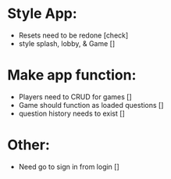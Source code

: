 # Style App:
- Resets need to be redone [check]
- style splash, lobby, & Game []

# Make app function:
- Players need to CRUD for games []
- Game should function as loaded questions []
- question history needs to exist []

# Other:
- Need go to sign in from login []


